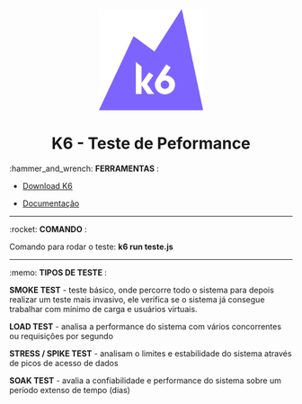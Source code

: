 <div align="center">
    <p align="center">  
    <img src= "pictures/K6-logo.svg.png" with="180" height="180">           
       <h1>K6 - Teste de Peformance</h1>
    </p>
</div>

<p>
:hammer_and_wrench: <a name="ferramentas" />
<b>FERRAMENTAS</b> :
</p>
 
- [Download K6](https://k6.io/docs/get-started/running-k6/)

- [Documentação](https://k6.io/docs/test-types/introduction/)

<hr/>

<p>
:rocket:
<b>COMANDO</b> :
</p>
Comando para rodar o teste: <b>k6 run teste.js</b>

<hr>

<p>
:memo:
<b>TIPOS DE TESTE</b> :
</p>
<p>
<b>SMOKE TEST</b> - teste básico, onde percorre todo o sistema para depois realizar um teste mais invasivo, ele verifica se o sistema já consegue trabalhar com mínimo de carga e usuários virtuais.
</p>
<p>
<b>LOAD TEST</b> - analisa a performance do sistema com vários concorrentes ou requisições por segundo
</p>
<p>
<b>STRESS / SPIKE TEST</b> - analisam o limites e estabilidade do sistema através de picos de acesso de dados
</p>
<p>
<b>SOAK TEST</b> - avalia a confiabilidade e performance do sistema sobre um período extenso de tempo (dias)
</p>

</hr>